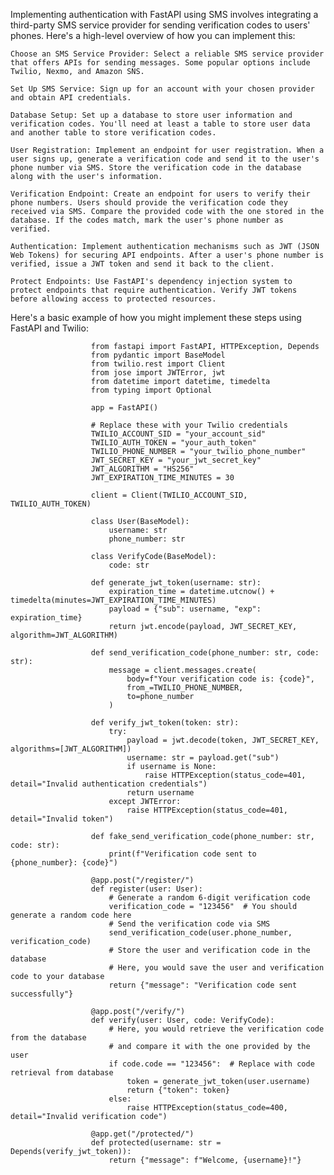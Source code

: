 Implementing authentication with FastAPI using SMS involves integrating a third-party SMS service provider for sending verification codes to users' phones. Here's a high-level overview of how you can implement this:

    Choose an SMS Service Provider: Select a reliable SMS service provider that offers APIs for sending messages. Some popular options include Twilio, Nexmo, and Amazon SNS.

    Set Up SMS Service: Sign up for an account with your chosen provider and obtain API credentials.

    Database Setup: Set up a database to store user information and verification codes. You'll need at least a table to store user data and another table to store verification codes.

    User Registration: Implement an endpoint for user registration. When a user signs up, generate a verification code and send it to the user's phone number via SMS. Store the verification code in the database along with the user's information.

    Verification Endpoint: Create an endpoint for users to verify their phone numbers. Users should provide the verification code they received via SMS. Compare the provided code with the one stored in the database. If the codes match, mark the user's phone number as verified.

    Authentication: Implement authentication mechanisms such as JWT (JSON Web Tokens) for securing API endpoints. After a user's phone number is verified, issue a JWT token and send it back to the client.

    Protect Endpoints: Use FastAPI's dependency injection system to protect endpoints that require authentication. Verify JWT tokens before allowing access to protected resources.

Here's a basic example of how you might implement these steps using FastAPI and Twilio:


  
                      from fastapi import FastAPI, HTTPException, Depends
                      from pydantic import BaseModel
                      from twilio.rest import Client
                      from jose import JWTError, jwt
                      from datetime import datetime, timedelta
                      from typing import Optional
                      
                      app = FastAPI()
                      
                      # Replace these with your Twilio credentials
                      TWILIO_ACCOUNT_SID = "your_account_sid"
                      TWILIO_AUTH_TOKEN = "your_auth_token"
                      TWILIO_PHONE_NUMBER = "your_twilio_phone_number"
                      JWT_SECRET_KEY = "your_jwt_secret_key"
                      JWT_ALGORITHM = "HS256"
                      JWT_EXPIRATION_TIME_MINUTES = 30
                      
                      client = Client(TWILIO_ACCOUNT_SID, TWILIO_AUTH_TOKEN)
                      
                      class User(BaseModel):
                          username: str
                          phone_number: str
                      
                      class VerifyCode(BaseModel):
                          code: str
                      
                      def generate_jwt_token(username: str):
                          expiration_time = datetime.utcnow() + timedelta(minutes=JWT_EXPIRATION_TIME_MINUTES)
                          payload = {"sub": username, "exp": expiration_time}
                          return jwt.encode(payload, JWT_SECRET_KEY, algorithm=JWT_ALGORITHM)
                      
                      def send_verification_code(phone_number: str, code: str):
                          message = client.messages.create(
                              body=f"Your verification code is: {code}",
                              from_=TWILIO_PHONE_NUMBER,
                              to=phone_number
                          )
                      
                      def verify_jwt_token(token: str):
                          try:
                              payload = jwt.decode(token, JWT_SECRET_KEY, algorithms=[JWT_ALGORITHM])
                              username: str = payload.get("sub")
                              if username is None:
                                  raise HTTPException(status_code=401, detail="Invalid authentication credentials")
                              return username
                          except JWTError:
                              raise HTTPException(status_code=401, detail="Invalid token")
                      
                      def fake_send_verification_code(phone_number: str, code: str):
                          print(f"Verification code sent to {phone_number}: {code}")
                      
                      @app.post("/register/")
                      def register(user: User):
                          # Generate a random 6-digit verification code
                          verification_code = "123456"  # You should generate a random code here
                          # Send the verification code via SMS
                          send_verification_code(user.phone_number, verification_code)
                          # Store the user and verification code in the database
                          # Here, you would save the user and verification code to your database
                          return {"message": "Verification code sent successfully"}
                      
                      @app.post("/verify/")
                      def verify(user: User, code: VerifyCode):
                          # Here, you would retrieve the verification code from the database
                          # and compare it with the one provided by the user
                          if code.code == "123456":  # Replace with code retrieval from database
                              token = generate_jwt_token(user.username)
                              return {"token": token}
                          else:
                              raise HTTPException(status_code=400, detail="Invalid verification code")
                      
                      @app.get("/protected/")
                      def protected(username: str = Depends(verify_jwt_token)):
                          return {"message": f"Welcome, {username}!"}
